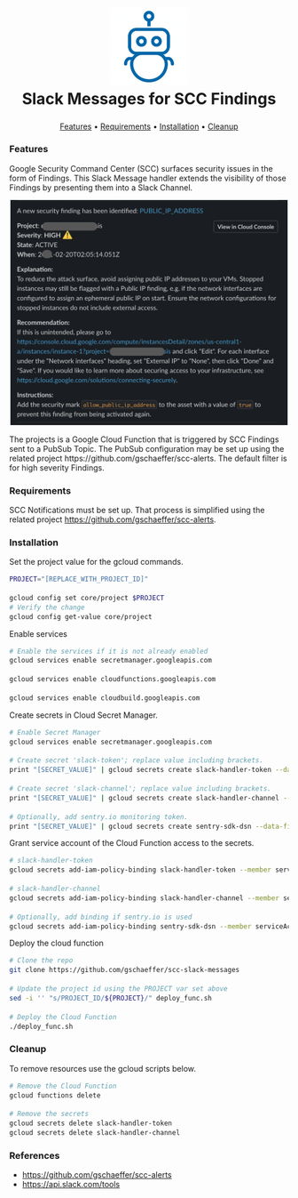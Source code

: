 <h1 align="center">
<img src="img/bot_img.jpg" alt="SCC Findings Bot" width="140px">
<br>Slack Messages for SCC Findings
</h1>
<h5 align="center"></h5>
<p align="center">
  <a href="#features">Features</a> •
  <a href="#requirements">Requirements</a> • 
  <a href="#installation">Installation</a> •
  <a href="#cleanup">Cleanup</a>
</p>


### Features

Google Security Command Center (SCC) surfaces security issues in the form of Findings. This Slack Message handler extends the visibility of those Findings by presenting them into a Slack Channel. 
<p align="center">
	<img src="img/slack_message.png" alt="Slack Message Example" width="500px">
</p>
The projects is a Google Cloud Function that is triggered by SCC Findings sent to a PubSub Topic. The PubSub configuration may be set up using the related project https://github.com/gschaeffer/scc-alerts. The default filter is for high severity Findings.  

### Requirements

SCC Notifications must be set up. That process is simplified using the related project https://github.com/gschaeffer/scc-alerts. 

### Installation

Set the project value for the gcloud commands.

```bash
PROJECT="[REPLACE_WITH_PROJECT_ID]"

gcloud config set core/project $PROJECT
# Verify the change
gcloud config get-value core/project
```

Enable services

```bash
# Enable the services if it is not already enabled
gcloud services enable secretmanager.googleapis.com

gcloud services enable cloudfunctions.googleapis.com

gcloud services enable cloudbuild.googleapis.com
```

Create secrets in Cloud Secret Manager. 

```bash
# Enable Secret Manager
gcloud services enable secretmanager.googleapis.com

# Create secret 'slack-token'; replace value including brackets.
print "[SECRET_VALUE]" | gcloud secrets create slack-handler-token --data-file=- --replication-policy user-managed --locations us-central1

# Create secret 'slack-channel'; replace value including brackets.
print "[SECRET_VALUE]" | gcloud secrets create slack-handler-channel --data-file=- --replication-policy user-managed --locations us-central1

# Optionally, add sentry.io monitoring token.
print "[SECRET_VALUE]" | gcloud secrets create sentry-sdk-dsn --data-file=- --replication-policy user-managed --locations us-central1
```

Grant service account of the Cloud Function access to the secrets.

```bash
# slack-handler-token
gcloud secrets add-iam-policy-binding slack-handler-token --member serviceAccount:$(gcloud config get-value project)@appspot.gserviceaccount.com --role roles/secretmanager.secretAccessor --condition None

# slack-handler-channel
gcloud secrets add-iam-policy-binding slack-handler-channel --member serviceAccount:$(gcloud config get-value project)@appspot.gserviceaccount.com --role roles/secretmanager.secretAccessor --condition None

# Optionally, add binding if sentry.io is used
gcloud secrets add-iam-policy-binding sentry-sdk-dsn --member serviceAccount:$(gcloud config get-value project)@appspot.gserviceaccount.com --role roles/secretmanager.secretAccessor --condition None
```

Deploy the cloud function

```bash
# Clone the repo
git clone https://github.com/gschaeffer/scc-slack-messages

# Update the project id using the PROJECT var set above
sed -i '' "s/PROJECT_ID/${PROJECT}/" deploy_func.sh

# Deploy the Cloud Function
./deploy_func.sh
```

### Cleanup

To remove resources use the gcloud scripts below.

```bash
# Remove the Cloud Function 
gcloud functions delete 

# Remove the secrets
gcloud secrets delete slack-handler-token
gcloud secrets delete slack-handler-channel
```


### References
- https://github.com/gschaeffer/scc-alerts
- https://api.slack.com/tools
